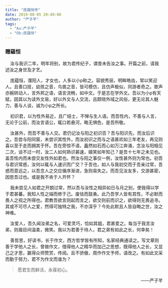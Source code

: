 ```yaml
---
title: "庞蕴恒传"
date: 2019-08-05 20:49:08
author: "严子芊"
tags: 
  - "Au:严子芊"
  - "Ob:庞蕴恒"
---
```


<h3><strong>赠藴恒</strong></h3>
<p>&nbsp; &nbsp; 汝与我识二年，明年将别，故为君传纪子，谓昔未告汝之事。开篇之前，请我述汝之身世及才艺。</p>
<p>&nbsp; &nbsp; 庞藴恒，濮阳人，才女也，人多以小p称之。容貌秀丽，明眸皓齿，常以笑迎人。且善口技，幼孩之音，鸟兽之音，皆可模仿，且仿声极似，同游者奇之。歌声亦婉转动人，言外邦之语，语言流畅，如中文。于是志在学外文。吾以为小p有天赋，因其以为读外文易，好以外文与人交流，且颇晓外域之风俗，更无论其人魅力，善与人谈，诚为小p之所长。</p>
<p>&nbsp; &nbsp;&nbsp;初识君，以为性外易近，且广结士，不惮与生人语。而吾性内，不善与人言，无论于公前，而汝言语公，辄口若悬河，略无惧色，是吾所敬。</p>
<p>&nbsp; &nbsp;&nbsp;汝甚外，而吾不善与人交。君仍记汝与阳之初识否？吾与阳识先，而汝后识之。吾尝与阳同窗，未尝识其性外，而汝初识之而与之语甚欢如三年老友，再见则喜以至于走而拥其于怀。吾在旁惊不语，矗然如石而心如万江奔涌，念汝与阳相见二次，谈不过一时，汝二人如何熟识甚速，嬉笑如年知己？是吾十七年之未见也。盖吾性内而未尝交友性外如君也。然汝与阳之事仅一例，汝性甚外则为常也。初吾与君识常惑，汝何以辄与人速识而广交？于吾也，如人与我初交而于吾亲过常，吾惑而意远之，以吾念人之交应循序渐进，急则易失之。而吾见汝友多，交游甚密，因思吾过也。或是我不肯于人开怀？</p>
<p>&nbsp; &nbsp;&nbsp;我未尝见人如君之开朗过常，然以吾与汝性之相异如日与月之别，使我得以学于君甚蕃。我知人性之端而修于己。废怯而鼓勇。此乃吾学人皆有其性，不必默而畏人之视之所得也。君教吾欲言则起而言之，欲交则前而识之，欲得则无畏追寻。其或不可尽人之爱，然得可独特之我，不亦深乎？今处此默且人皆自晦之世，汝之神难。</p>
<p>&nbsp; &nbsp;&nbsp;汝爱人，吾久闻汝弟之名，可爱灵巧，恰如其姐，君甚爱之。每当于我言汝弟，则眉目间温柔，微笑。我以为君善于待人，君之弟有如此之长，何幸矣！</p>
<p>&nbsp; &nbsp;&nbsp;善哲思，好读书，长于作文，西方哲学皆有所知，名家经典通读之。写文章则善于学他人之长，曾做作文，借得他人之精华而加己之思想，既得他人之长，又显己之才思，赢得众师赞赏，传阅。且不骄傲，周作作文予师，请改之。有如此文采而勤于努力，君不为作文而谁为？</p>
<blockquote>愿君生而鲜活，永葆初心。
</blockquote>
<p style="text-align: right;">——严子芊
